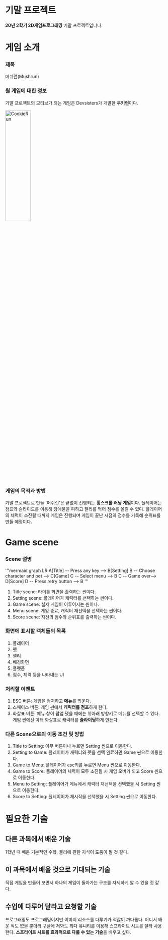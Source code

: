 # 기말 프로젝트

**20년 2학기 2D게임프로그래밍** 기말 프로젝트입니다.


# 게임 소개

### 제목
 머쉬런(Mushrun)

### 원 게임에 대한 정보
 기말 프로젝트의 모티브가 되는 게임은 Devsisters가 개발한 **쿠키런**이다.

<img src="https://i.ytimg.com/vi/cU1SCXHKmLs/maxresdefault.jpg" width="40%" height="30%" title="px(픽셀) 크기 설정" alt="CookieRun"></img>

### 게임의 목적과 방법
 기말 프로젝트로 만들 '머쉬런'은 끝없이 진행되는 **횡스크롤 러닝 게임**이다. 플레이어는 점프와 슬라이드를 이용해 장애물을 피하고 젤리를 먹어 점수를 올릴 수 있다. 플레이어의 체력이 소진될 때까지 게임은 진행되며 게임이 끝난 시점의 점수를 기록해 순위표를 만들 예정이다.

# Game scene

### Scene 설명
'''mermaid
graph LR
A[Title] -- Press any key --> B[Setting]
B -- Choose character and pet --> C[Game]
C -- Select menu --> B
C -- Game over--> D[Score]
D -- Press retry button --> B
'''
1. Title scene:   타이틀 화면을 출력하는 씬이다.
2. Setting scene: 플레이어가 캐릭터를 선택하는 씬이다.
3. Game scene:    실제 게임이 이루어지는 씬이다.
4. Menu scene:    게임 종료, 캐릭터 재선택을 선택하는 씬이다.
5. Score scene:   자신의 점수와 순위표를 출력하는 씬이다.

### 화면에 표시할 객체들의 목록
1. 플레이어
2. 펫
3. 젤리
4. 배경화면
5. 플랫폼
6. 점수, 체력 등을 나타내는 UI

### 처리할 이벤트
1. ESC 버튼: 게임을 정지하고 **메뉴**를 띄운다.
1. 스페이스 버튼: 게임 씬에서 **캐릭터를 점프**하게 한다.
1. 화살표 버튼: 메뉴 창이 팝업 됐을 때에는 위아래 방향키로 메뉴를 선택할 수 있다. 게임 씬에선 아래 화살표로 캐릭터를 **슬라이딩**하게 만든다.

### 다른 Scene으로의 이동 조건 및 방법
1. Title to Setting: 아무 버튼이나 누르면 Setting 씬으로 이동한다.
1. Setting to Game: 플레이어가 캐릭터와 펫을 선택 완료하면 Game 씬으로 이동한다.
1. Game to Menu: 플레이어가 esc키를 누르면 Menu 씬으로 이동한다.
1. Game to Score: 플레이어의 체력이 모두 소진될 시 게임 오버가 되고 Score 씬으로 이동한다.
1. Menu to Setting: 플레이어가 메뉴에서 캐릭터 재선택을 선택했을 시 Setting 씬으로 이동한다.
1. Score to Setting: 플레이어가 재시작을 선택했을 시 Setting 씬으로 이동한다.

# 필요한 기술

## 다른 과목에서 배운 기술
1학년 때 배운 기본적인 수학, 물리에 관한 지식이 도움이 될 것 같다. 

## 이 과목에서 배울 것으로 기대되는 기술
직접 게임을 만들어 보면서 하나의 게임이 돌아가는 구조를 자세하게 알 수 있을 것 같다.

## 수업에 다루어 달라고 요청할 기술
프로그래밍도 프로그래밍이지만 이미지 리소스를 다루기가 적잖이 까다롭다. 어디서 배운 적도 없을 뿐더러 구글에 쳐봐도 죄다 유니티를 이용해 스프라이트 시트를 잘라 사용한다. **스프라이트 시트를 효과적으로 다룰 수 있는 기술**을 배우고 싶다.
